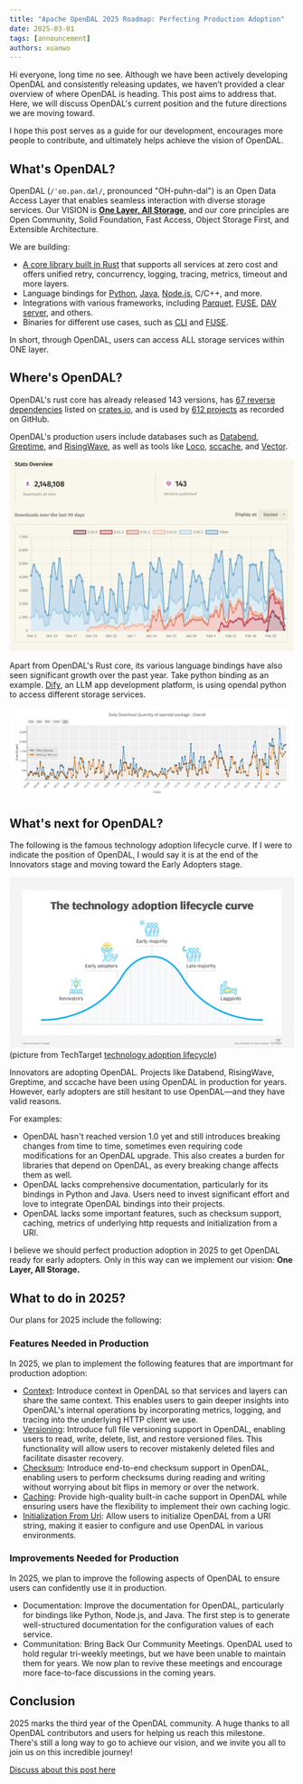 ```yaml
---
title: "Apache OpenDAL 2025 Roadmap: Perfecting Production Adoption"
date: 2025-03-01
tags: [announcement]
authors: xuanwo
---
```


Hi everyone, long time no see. Although we have been actively developing OpenDAL and consistently releasing updates, we haven’t provided a clear overview of where OpenDAL is heading. This post aims to address that. Here, we will discuss OpenDAL's current position and the future directions we are moving toward.

I hope this post serves as a guide for our development, encourages more people to contribute, and ultimately helps achieve the vision of OpenDAL.

<!--truncate-->

## What's OpenDAL?

OpenDAL (`/ˈoʊ.pən.dæl/`, pronounced "OH-puhn-dal") is an Open Data Access Layer that enables seamless interaction with diverse storage services. Our VISION is [**One Layer, All Storage**](https://opendal.apache.org/vision), and our core principles are Open Community, Solid Foundation, Fast Access, Object Storage First, and Extensible Architecture.

We are building:

- [A core library built in Rust](https://crates.io/crates/opendal) that supports all services at zero cost and offers unified retry, concurrency, logging, tracing, metrics, timeout and more layers.
- Language bindings for [Python](https://pypi.org/project/opendal/), [Java](https://central.sonatype.com/artifact/org.apache.opendal/opendal-java), [Node.js](https://www.npmjs.com/package/opendal), C/C++, and more.
- Integrations with various frameworks, including [Parquet](https://crates.io/crates/parquet-opendal), [FUSE](https://crates.io/crates/fuse3_opendal), [DAV server](https://github.com/messense/dav-server-rs), and others.
- Binaries for different use cases, such as [CLI](https://crates.io/crates/oli) and [FUSE](https://crates.io/crates/ofs).

In short, through OpenDAL, users can access ALL storage services within ONE layer.

## Where's OpenDAL?

OpenDAL's rust core has already released 143 versions, has [67 reverse dependencies](https://crates.io/crates/opendal/reverse_dependencies) listed on [crates.io](http://crates.io/), and is used by [612 projects](https://github.com/apache/opendal/network/dependents) as recorded on GitHub.

OpenDAL's production users include databases such as [Databend](https://github.com/databendlabs/databend), [Greptime](https://github.com/GreptimeTeam/greptime), and [RisingWave](https://github.com/risingwavelabs/risingwave), as well as tools like [Loco](https://loco.rs/), [sccache](https://github.com/mozilla/sccache), and [Vector](https://vector.dev/).

![](opendal-rust-downloads.png)

Apart from OpenDAL's Rust core, its various language bindings have also seen significant growth over the past year. Take python binding as an example. [Dify](https://github.com/langgenius/dify/), an LLM app development platform, is using opendal python to access different storage services.

![](opendal-python-downloads.png)

## What's next for OpenDAL?

The following is the famous technology adoption lifecycle curve. If I were to indicate the position of OpenDAL, I would say it is at the end of the Innovators stage and moving toward the Early Adopters stage.

![](adoption-curve.png)
(picture from TechTarget [technology adoption lifecycle](https://www.techtarget.com/searchcio/definition/technology-adoption-lifecycle))

Innovators are adopting OpenDAL. Projects like Databend, RisingWave, Greptime, and sccache have been using OpenDAL in production for years. However, early adopters are still hesitant to use OpenDAL—and they have valid reasons.

For examples:

- OpenDAL hasn't reached version 1.0 yet and still introduces breaking changes from time to time, sometimes even requiring code modifications for an OpenDAL upgrade. This also creates a burden for libraries that depend on OpenDAL, as every breaking change affects them as well.
- OpenDAL lacks comprehensive documentation, particularly for its bindings in Python and Java. Users need to invest significant effort and love to integrate OpenDAL bindings into their projects.
- OpenDAL lacks some important features, such as checksum support, caching, metrics of underlying http requests and initialization from a URI.

I believe we should perfect production adoption in 2025 to get OpenDAL ready for early adopters. Only in this way can we implement our vision: **One Layer, All Storage.**

## What to do in 2025?

Our plans for 2025 include the following:

### Features Needed in Production

In 2025, we plan to implement the following features that are importmant for production adoption:

- [Context](https://github.com/apache/opendal/issues/5480): Introduce context in OpenDAL so that services and layers can share the same context. This enables users to gain deeper insights into OpenDAL's internal operations by incorporating metrics, logging, and tracing into the underlying HTTP client we use.
- [Versioning](https://github.com/apache/opendal/issues/2611): Introduce full file versioning support in OpenDAL, enabling users to read, write, delete, list, and restore versioned files. This functionality will allow users to recover mistakenly deleted files and facilitate disaster recovery.
- [Checksum](https://github.com/apache/opendal/issues/5549): Introduce end-to-end checksum support in OpenDAL, enabling users to perform checksums during reading and writing without worrying about bit flips in memory or over the network.
- [Caching](https://github.com/apache/opendal/issues/5678): Provide high-quality built-in cache support in OpenDAL while ensuring users have the flexibility to implement their own caching logic.
- [Initialization From Uri](https://github.com/apache/opendal/issues/3022): Allow users to initialize OpenDAL from a URI string, making it easier to configure and use OpenDAL in various environments.

### Improvements Needed for Production

In 2025, we plan to improve the following aspects of OpenDAL to ensure users can confidently use it in production.

- Documentation: Improve the documentation for OpenDAL, particularly for bindings like Python, Node.js, and Java. The first step is to generate well-structured documentation for the configuration values of each service.
- Communitation: Bring Back Our Community Meetings. OpenDAL used to hold regular tri-weekly meetings, but we have been unable to maintain them for years. We now plan to revive these meetings and encourage more face-to-face discussions in the coming years.

## Conclusion

2025 marks the third year of the OpenDAL community. A huge thanks to all OpenDAL contributors and users for helping us reach this milestone. There's still a long way to go to achieve our vision, and we invite you all to join us on this incredible journey!

[Discuss about this post here](https://github.com/apache/opendal/discussions/5679)
